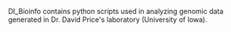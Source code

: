 DI_Bioinfo contains python scripts used in analyzing genomic data generated in Dr. David Price's laboratory (University of Iowa).
